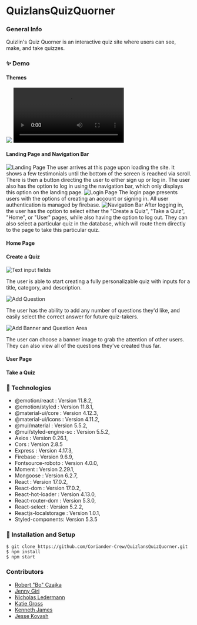 # QuizlansQuizQuorner

### General Info
Quizlin's Quiz Quorner is an interactive quiz site where users can see, make, and take quizzes.

### ✨ Demo

#### Themes
![](https://imgur.com/a/ekBo8ZP.gif)
![Dark and Light Mode](https://i.imgur.com/m4rfBZf.mp4)

#### Landing Page and Navigation Bar

![Landing Page](https://i.imgur.com/th8qJJy.gif)
The user arrives at this page upon loading the site.  It shows a few testimonials until the bottom of the screen is reached via scroll.  There is then a button directing the user to either sign up or log in.  The user also has the option to log in using the navigation bar, which only displays this option on the landing page.
![Login Page](http://g.recordit.co/4lgHIJnm8B.gif)
The login page presents users with the options of creating an account or signing in. All user authentication is managed by firebase.
![Navigation Bar](https://i.imgur.com/FrY1GE7.gif)
After logging in, the user has the option to select either the "Create a Quiz", "Take a Quiz", "Home", or "User" pages, while also having the option to log out.  They can also select a particular quiz in the database, which will route them directly to the page to take this particular quiz.

#### Home Page

#### Create a Quiz

![Text input fields](http://g.recordit.co/xUzhnzFfPE.gif)

The user is able to start creating a fully personalizable quiz with inputs for a title, category, and description.

![Add Question](http://g.recordit.co/wPQl4S0axS.gif)

The user has the ability to add any number of questions they'd like, and easily select the correct answer for future quiz-takers.

![Add Banner and Question Area](http://g.recordit.co/DMtwi12gjS.gif)

The user can choose a banner image to grab the attention of other users.  They can also view all of the questions they've created thus far.

#### User Page

#### Take a Quiz


### 🧪 Technologies
* @emotion/react : Version 11.8.2,
* @emotion/styled : Version 11.8.1,
* @material-ui/core : Version 4.12.3,
* @material-ui/icons : Version 4.11.2,
* @mui/material : Version 5.5.2,
* @mui/styled-engine-sc : Version 5.5.2,
* Axios : Version 0.26.1,
* Cors : Version 2.8.5
* Express : Version 4.17.3,
* Firebase : Version 9.6.9,
* Fontsource-roboto : Version 4.0.0,
* Moment : Version 2.29.1,
* Mongoose : Version 6.2.7,
* React : Version 17.0.2,
* React-dom : Version 17.0.2,
* React-hot-loader : Version 4.13.0,
* React-router-dom : Version 5.3.0,
* React-select : Version 5.2.2,
* Reactjs-localstorage : Version 1.0.1,
* Styled-components: Version 5.3.5 



### 🚀 Installation and Setup
```
$ git clone https://github.com/Coriander-Crew/QuizlansQuizQuorner.git
$ npm install
$ npm start

```


### Contributors
- [Robert "Bo" Czajka](https://www.linkedin.com/in/robert-czajka2/)
- [Jenny Giri](https://www.linkedin.com/in/jgiri/)
- [Nicholas Ledermann](https://www.linkedin.com/in/nicholas-ledermann/)
- [Katie Gross](https://www.linkedin.com/in/kathleen-gross/)
- [Kenneth James](https://www.linkedin.com/in/kjames7421/)
- [Jesse Kovash](https://www.linkedin.com/in/jessekovash/)

